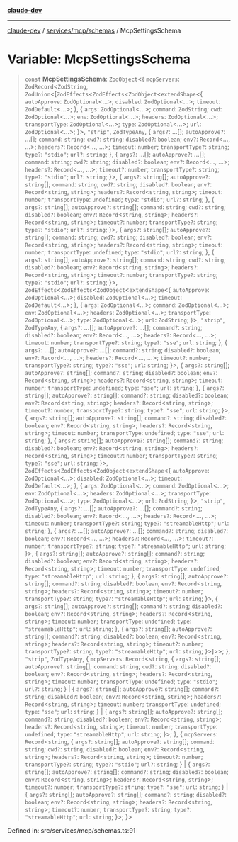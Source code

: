 [**claude-dev**](../../../../README.md)

***

[claude-dev](../../../../README.md) / [services/mcp/schemas](../README.md) / McpSettingsSchema

# Variable: McpSettingsSchema

> `const` **McpSettingsSchema**: `ZodObject`\<\{ `mcpServers`: `ZodRecord`\<`ZodString`, `ZodUnion`\<\[`ZodEffects`\<`ZodEffects`\<`ZodObject`\<`extendShape`\<\{ `autoApprove`: `ZodOptional`\<...\>; `disabled`: `ZodOptional`\<...\>; `timeout`: `ZodDefault`\<...\>; \}, \{ `args`: `ZodOptional`\<...\>; `command`: `ZodString`; `cwd`: `ZodOptional`\<...\>; `env`: `ZodOptional`\<...\>; `headers`: `ZodOptional`\<...\>; `transportType`: `ZodOptional`\<...\>; `type`: `ZodOptional`\<...\>; `url`: `ZodOptional`\<...\>; \}\>, `"strip"`, `ZodTypeAny`, \{ `args?`: ...[]; `autoApprove?`: ...[]; `command`: `string`; `cwd?`: `string`; `disabled?`: `boolean`; `env?`: `Record`\<..., ...\>; `headers?`: `Record`\<..., ...\>; `timeout`: `number`; `transportType?`: `string`; `type?`: `"stdio"`; `url?`: `string`; \}, \{ `args?`: ...[]; `autoApprove?`: ...[]; `command`: `string`; `cwd?`: `string`; `disabled?`: `boolean`; `env?`: `Record`\<..., ...\>; `headers?`: `Record`\<..., ...\>; `timeout?`: `number`; `transportType?`: `string`; `type?`: `"stdio"`; `url?`: `string`; \}\>, \{ `args?`: `string`[]; `autoApprove?`: `string`[]; `command`: `string`; `cwd?`: `string`; `disabled?`: `boolean`; `env?`: `Record`\<`string`, `string`\>; `headers?`: `Record`\<`string`, `string`\>; `timeout`: `number`; `transportType`: `undefined`; `type`: `"stdio"`; `url?`: `string`; \}, \{ `args?`: `string`[]; `autoApprove?`: `string`[]; `command`: `string`; `cwd?`: `string`; `disabled?`: `boolean`; `env?`: `Record`\<`string`, `string`\>; `headers?`: `Record`\<`string`, `string`\>; `timeout?`: `number`; `transportType?`: `string`; `type?`: `"stdio"`; `url?`: `string`; \}\>, \{ `args?`: `string`[]; `autoApprove?`: `string`[]; `command`: `string`; `cwd?`: `string`; `disabled?`: `boolean`; `env?`: `Record`\<`string`, `string`\>; `headers?`: `Record`\<`string`, `string`\>; `timeout`: `number`; `transportType`: `undefined`; `type`: `"stdio"`; `url?`: `string`; \}, \{ `args?`: `string`[]; `autoApprove?`: `string`[]; `command`: `string`; `cwd?`: `string`; `disabled?`: `boolean`; `env?`: `Record`\<`string`, `string`\>; `headers?`: `Record`\<`string`, `string`\>; `timeout?`: `number`; `transportType?`: `string`; `type?`: `"stdio"`; `url?`: `string`; \}\>, `ZodEffects`\<`ZodEffects`\<`ZodObject`\<`extendShape`\<\{ `autoApprove`: `ZodOptional`\<...\>; `disabled`: `ZodOptional`\<...\>; `timeout`: `ZodDefault`\<...\>; \}, \{ `args`: `ZodOptional`\<...\>; `command`: `ZodOptional`\<...\>; `env`: `ZodOptional`\<...\>; `headers`: `ZodOptional`\<...\>; `transportType`: `ZodOptional`\<...\>; `type`: `ZodOptional`\<...\>; `url`: `ZodString`; \}\>, `"strip"`, `ZodTypeAny`, \{ `args?`: ...[]; `autoApprove?`: ...[]; `command?`: `string`; `disabled?`: `boolean`; `env?`: `Record`\<..., ...\>; `headers?`: `Record`\<..., ...\>; `timeout`: `number`; `transportType?`: `string`; `type?`: `"sse"`; `url`: `string`; \}, \{ `args?`: ...[]; `autoApprove?`: ...[]; `command?`: `string`; `disabled?`: `boolean`; `env?`: `Record`\<..., ...\>; `headers?`: `Record`\<..., ...\>; `timeout?`: `number`; `transportType?`: `string`; `type?`: `"sse"`; `url`: `string`; \}\>, \{ `args?`: `string`[]; `autoApprove?`: `string`[]; `command?`: `string`; `disabled?`: `boolean`; `env?`: `Record`\<`string`, `string`\>; `headers?`: `Record`\<`string`, `string`\>; `timeout`: `number`; `transportType`: `undefined`; `type`: `"sse"`; `url`: `string`; \}, \{ `args?`: `string`[]; `autoApprove?`: `string`[]; `command?`: `string`; `disabled?`: `boolean`; `env?`: `Record`\<`string`, `string`\>; `headers?`: `Record`\<`string`, `string`\>; `timeout?`: `number`; `transportType?`: `string`; `type?`: `"sse"`; `url`: `string`; \}\>, \{ `args?`: `string`[]; `autoApprove?`: `string`[]; `command?`: `string`; `disabled?`: `boolean`; `env?`: `Record`\<`string`, `string`\>; `headers?`: `Record`\<`string`, `string`\>; `timeout`: `number`; `transportType`: `undefined`; `type`: `"sse"`; `url`: `string`; \}, \{ `args?`: `string`[]; `autoApprove?`: `string`[]; `command?`: `string`; `disabled?`: `boolean`; `env?`: `Record`\<`string`, `string`\>; `headers?`: `Record`\<`string`, `string`\>; `timeout?`: `number`; `transportType?`: `string`; `type?`: `"sse"`; `url`: `string`; \}\>, `ZodEffects`\<`ZodEffects`\<`ZodObject`\<`extendShape`\<\{ `autoApprove`: `ZodOptional`\<...\>; `disabled`: `ZodOptional`\<...\>; `timeout`: `ZodDefault`\<...\>; \}, \{ `args`: `ZodOptional`\<...\>; `command`: `ZodOptional`\<...\>; `env`: `ZodOptional`\<...\>; `headers`: `ZodOptional`\<...\>; `transportType`: `ZodOptional`\<...\>; `type`: `ZodOptional`\<...\>; `url`: `ZodString`; \}\>, `"strip"`, `ZodTypeAny`, \{ `args?`: ...[]; `autoApprove?`: ...[]; `command?`: `string`; `disabled?`: `boolean`; `env?`: `Record`\<..., ...\>; `headers?`: `Record`\<..., ...\>; `timeout`: `number`; `transportType?`: `string`; `type?`: `"streamableHttp"`; `url`: `string`; \}, \{ `args?`: ...[]; `autoApprove?`: ...[]; `command?`: `string`; `disabled?`: `boolean`; `env?`: `Record`\<..., ...\>; `headers?`: `Record`\<..., ...\>; `timeout?`: `number`; `transportType?`: `string`; `type?`: `"streamableHttp"`; `url`: `string`; \}\>, \{ `args?`: `string`[]; `autoApprove?`: `string`[]; `command?`: `string`; `disabled?`: `boolean`; `env?`: `Record`\<`string`, `string`\>; `headers?`: `Record`\<`string`, `string`\>; `timeout`: `number`; `transportType`: `undefined`; `type`: `"streamableHttp"`; `url`: `string`; \}, \{ `args?`: `string`[]; `autoApprove?`: `string`[]; `command?`: `string`; `disabled?`: `boolean`; `env?`: `Record`\<`string`, `string`\>; `headers?`: `Record`\<`string`, `string`\>; `timeout?`: `number`; `transportType?`: `string`; `type?`: `"streamableHttp"`; `url`: `string`; \}\>, \{ `args?`: `string`[]; `autoApprove?`: `string`[]; `command?`: `string`; `disabled?`: `boolean`; `env?`: `Record`\<`string`, `string`\>; `headers?`: `Record`\<`string`, `string`\>; `timeout`: `number`; `transportType`: `undefined`; `type`: `"streamableHttp"`; `url`: `string`; \}, \{ `args?`: `string`[]; `autoApprove?`: `string`[]; `command?`: `string`; `disabled?`: `boolean`; `env?`: `Record`\<`string`, `string`\>; `headers?`: `Record`\<`string`, `string`\>; `timeout?`: `number`; `transportType?`: `string`; `type?`: `"streamableHttp"`; `url`: `string`; \}\>\]\>\>; \}, `"strip"`, `ZodTypeAny`, \{ `mcpServers`: `Record`\<`string`, \{ `args?`: `string`[]; `autoApprove?`: `string`[]; `command`: `string`; `cwd?`: `string`; `disabled?`: `boolean`; `env?`: `Record`\<`string`, `string`\>; `headers?`: `Record`\<`string`, `string`\>; `timeout`: `number`; `transportType`: `undefined`; `type`: `"stdio"`; `url?`: `string`; \} \| \{ `args?`: `string`[]; `autoApprove?`: `string`[]; `command?`: `string`; `disabled?`: `boolean`; `env?`: `Record`\<`string`, `string`\>; `headers?`: `Record`\<`string`, `string`\>; `timeout`: `number`; `transportType`: `undefined`; `type`: `"sse"`; `url`: `string`; \} \| \{ `args?`: `string`[]; `autoApprove?`: `string`[]; `command?`: `string`; `disabled?`: `boolean`; `env?`: `Record`\<`string`, `string`\>; `headers?`: `Record`\<`string`, `string`\>; `timeout`: `number`; `transportType`: `undefined`; `type`: `"streamableHttp"`; `url`: `string`; \}\>; \}, \{ `mcpServers`: `Record`\<`string`, \{ `args?`: `string`[]; `autoApprove?`: `string`[]; `command`: `string`; `cwd?`: `string`; `disabled?`: `boolean`; `env?`: `Record`\<`string`, `string`\>; `headers?`: `Record`\<`string`, `string`\>; `timeout?`: `number`; `transportType?`: `string`; `type?`: `"stdio"`; `url?`: `string`; \} \| \{ `args?`: `string`[]; `autoApprove?`: `string`[]; `command?`: `string`; `disabled?`: `boolean`; `env?`: `Record`\<`string`, `string`\>; `headers?`: `Record`\<`string`, `string`\>; `timeout?`: `number`; `transportType?`: `string`; `type?`: `"sse"`; `url`: `string`; \} \| \{ `args?`: `string`[]; `autoApprove?`: `string`[]; `command?`: `string`; `disabled?`: `boolean`; `env?`: `Record`\<`string`, `string`\>; `headers?`: `Record`\<`string`, `string`\>; `timeout?`: `number`; `transportType?`: `string`; `type?`: `"streamableHttp"`; `url`: `string`; \}\>; \}\>

Defined in: src/services/mcp/schemas.ts:91
